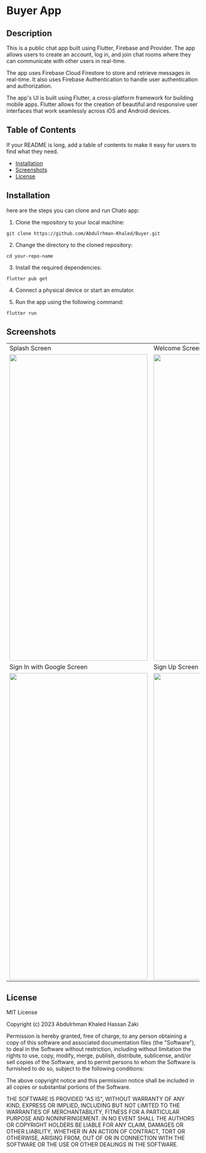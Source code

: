 # Buyer App

## Description

This is a public chat app built using Flutter, Firebase and Provider. The app allows users to create an account, log in, and join chat rooms where they can communicate with other users in real-time.

The app uses Firebase Cloud Firestore to store and retrieve messages in real-time. It also uses Firebase Authentication to handle user authentication and authorization.

The app's UI is built using Flutter, a cross-platform framework for building mobile apps. Flutter allows for the creation of beautiful and responsive user interfaces that work seamlessly across iOS and Android devices.

## Table of Contents

If your README is long, add a table of contents to make it easy for users to find what they need.

- [Installation](#installation)
- [Screenshots](#Screenshots)
- [License](#license)

## Installation

here are the steps you can clone and run Chato app:

1. Clone the repository to your local machine:
```
git clone https://github.com/Abdulrhman-Khaled/Buyer.git
```

2. Change the directory to the cloned repository:
```
cd your-repo-name
```

3. Install the required dependencies:
```
flutter pub get
```

4. Connect a physical device or start an emulator.

5. Run the app using the following command:
```
flutter run
```

## Screenshots


<table>
  <tr>
    <td>Splash Screen</td>
     <td>Welcome Screen</td>
     <td>Sign In Screen</td>
  </tr>
  <tr>
    <td><img src="https://github.com/Abdulrhman-Khaled/Buyer/assets/58918060/ae497bdb-60be-4a62-b4b3-a3009adadeaa" width=360 height=800></td>
    <td><img src="https://github.com/Abdulrhman-Khaled/Buyer/assets/58918060/6042721b-7271-4415-9251-6691d0a53351" width=360 height=800></td>
    <td><img src="https://github.com/Abdulrhman-Khaled/Buyer/assets/58918060/0451bfa9-bddf-4d0e-b342-e1de1d1eda68" width=360 height=800></td>
  </tr>
  <tr>
    <td>Sign In with Google Screen</td>
     <td>Sign Up Screen</td>
     <td>Home Screen</td>
  </tr>
  <tr>
    <td><img src="https://github.com/Abdulrhman-Khaled/Buyer/assets/58918060/3d2df60c-23a3-4433-bf00-93b0de1e1fe2" width=360 height=800></td>
    <td><img src="https://github.com/Abdulrhman-Khaled/Buyer/assets/58918060/e27a41cc-3f22-46da-b514-a0ab7fd19f33" width=360 height=800></td>
    <td><img src="https://github.com/Abdulrhman-Khaled/Buyer/assets/58918060/6ce811f0-fa09-4b0e-97ee-8b3ba78342a0" width=360 height=800></td>
  </tr>
 </table>

## License

MIT License

Copyright (c) 2023 Abdulrhman Khaled Hassan Zaki

Permission is hereby granted, free of charge, to any person obtaining a copy
of this software and associated documentation files (the "Software"), to deal
in the Software without restriction, including without limitation the rights
to use, copy, modify, merge, publish, distribute, sublicense, and/or sell
copies of the Software, and to permit persons to whom the Software is
furnished to do so, subject to the following conditions:

The above copyright notice and this permission notice shall be included in all
copies or substantial portions of the Software.

THE SOFTWARE IS PROVIDED "AS IS", WITHOUT WARRANTY OF ANY KIND, EXPRESS OR
IMPLIED, INCLUDING BUT NOT LIMITED TO THE WARRANTIES OF MERCHANTABILITY,
FITNESS FOR A PARTICULAR PURPOSE AND NONINFRINGEMENT. IN NO EVENT SHALL THE
AUTHORS OR COPYRIGHT HOLDERS BE LIABLE FOR ANY CLAIM, DAMAGES OR OTHER
LIABILITY, WHETHER IN AN ACTION OF CONTRACT, TORT OR OTHERWISE, ARISING FROM,
OUT OF OR IN CONNECTION WITH THE SOFTWARE OR THE USE OR OTHER DEALINGS IN THE
SOFTWARE.
